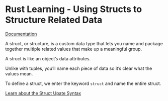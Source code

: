 # Rust Learning - Using Structs to Structure Related Data

[Documentation](https://doc.rust-lang.org/book/ch05-00-structs.html)

A struct, or structure, is a custom data type that lets you name and package together multiple related values that make up a meaningful group. 

A struct is like an object’s data attributes. 

Unlike with tuples, you’ll name each piece of data so it’s clear what the values mean. 

To define a struct, we enter the keyword ```struct``` and name the entire struct.

[Learn about the Struct Upate Syntax](https://doc.rust-lang.org/book/ch05-01-defining-structs.html#creating-instances-from-other-instances-with-struct-update-syntax)